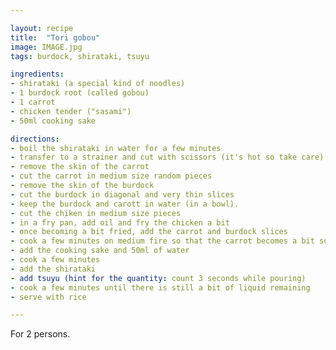 ```yaml
---

layout: recipe
title:  "Tori gobou"
image: IMAGE.jpg
tags: burdock, shirataki, tsuyu

ingredients:
- shirataki (a special kind of noodles)
- 1 burdock root (called gobou)
- 1 carrot
- chicken tender ("sasami")
- 50ml cooking sake

directions:
- boil the shirataki in water for a few minutes
- transfer to a strainer and cut with scissors (it's hot so take care) so that the noodles will not be too long
- remove the skin of the carrot
- cut the carrot in medium size random pieces
- remove the skin of the burdock
- cut the burdock in diagonal and very thin slices
- keep the burdock and carott in water (in a bowl).
- cut the chiken in medium size pieces
- in a fry pan, add oil and fry the chicken a bit
- once becoming a bit fried, add the carrot and burdock slices
- cook a few minutes on medium fire so that the carrot becomes a bit soft
- add the cooking sake and 50ml of water
- cook a few minutes
- add the shirataki
- add tsuyu (hint for the quantity: count 3 seconds while pouring)
- cook a few minutes until there is still a bit of liquid remaining
- serve with rice

---
```


For 2 persons.

